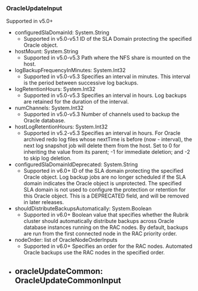 ### OracleUpdateInput
Supported in v5.0+

- configuredSlaDomainId: System.String
  - Supported in v5.0-v5.1
      ID of the SLA Domain protecting the specified Oracle object.
- hostMount: System.String
  - Supported in v5.0-v5.3
      Path where the NFS share is mounted on the host.
- logBackupFrequencyInMinutes: System.Int32
  - Supported in v5.0-v5.3
      Specifies an interval in minutes. This interval is the period between successive log backups.
- logRetentionHours: System.Int32
  - Supported in v5.0-v5.3
      Specifies an interval in hours. Log backups are retained for the duration of the interval.
- numChannels: System.Int32
  - Supported in v5.0-v5.3
      Number of channels used to backup the Oracle database.
- hostLogRetentionHours: System.Int32
  - Supported in v5.2-v5.3
      Specifies an interval in hours. For Oracle archived redo log files whose nextTime is before (now - interval), the next log snapshot job will delete them from the host. Set to 0 for inheriting the value from its parent; -1 for immediate deletion; and -2 to skip log deletion.
- configuredSlaDomainIdDeprecated: System.String
  - Supported in v6.0+
      ID of the SLA domain protecting the specified Oracle object. Log backup jobs are no longer scheduled if the SLA domain indicates the Oracle object is unprotected. The specified SLA domain is not used to configure the protection or retention for this Oracle object. This is a DEPRECATED field, and will be removed in later releases.
- shouldDistributeBackupsAutomatically: System.Boolean
  - Supported in v6.0+
      Boolean value that specifies whether the Rubrik cluster should automatically distribute backups across Oracle database instances running on the RAC nodes. By default, backups are run from the first connected node in the RAC priority order.
- nodeOrder: list of OracleNodeOrderInputs
  - Supported in v6.0+
      Specifies an order for the RAC nodes. Automated Oracle backups use the RAC nodes in the specified order.
- oracleUpdateCommon: OracleUpdateCommonInput
  - 
